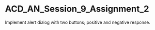 # ACD_AN_Session_9_Assignment_2
Implement alert dialog with two buttons; positive and negative response.
